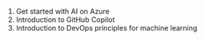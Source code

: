1. Get started with AI on Azure
2. Introduction to GitHub Copilot
3. Introduction to DevOps principles for machine learning